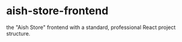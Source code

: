 # aish-store-frontend
 the "Aish Store" frontend with a standard, professional React project structure.
